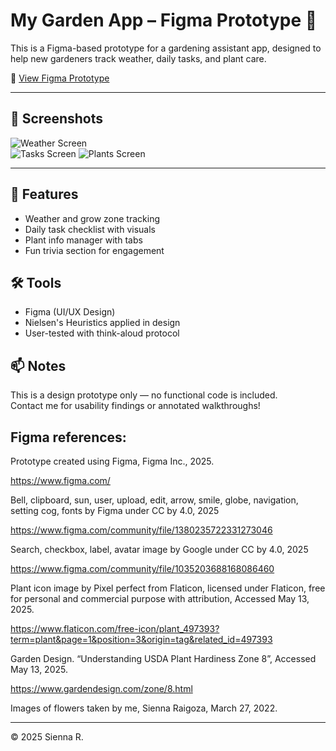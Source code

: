 # My Garden App – Figma Prototype 🌱

This is a Figma-based prototype for a gardening assistant app, designed to help new gardeners track weather, daily tasks, and plant care.

🔗 [View Figma Prototype](https://www.figma.com/proto/R2aIkel86rudRhEIHjvRJc/352-Prototype?node-id=21-204&starting-point-node-id=1%3A3)

---

## 📸 Screenshots

![Weather Screen](./weather.jpg)  
![Tasks Screen](./tasks.jpg)
![Plants Screen](./plants.jpg)

---

## 🧩 Features
- Weather and grow zone tracking
- Daily task checklist with visuals
- Plant info manager with tabs
- Fun trivia section for engagement

## 🛠 Tools
- Figma (UI/UX Design)
- Nielsen's Heuristics applied in design
- User-tested with think-aloud protocol

## 📫 Notes
This is a design prototype only — no functional code is included.  
Contact me for usability findings or annotated walkthroughs!

## Figma references:
Prototype created using Figma, Figma Inc., 2025.

https://www.figma.com/


Bell, clipboard, sun, user, upload, edit, arrow, smile, globe, navigation, setting cog, fonts by Figma under CC by 4.0, 2025

https://www.figma.com/community/file/1380235722331273046


Search, checkbox, label, avatar image by Google under CC by 4.0, 2025

https://www.figma.com/community/file/1035203688168086460

 
Plant icon image by Pixel perfect from Flaticon, licensed under Flaticon, free for personal and commercial purpose with attribution, Accessed May 13, 2025.

https://www.flaticon.com/free-icon/plant_497393?term=plant&page=1&position=3&origin=tag&related_id=497393

 

Garden Design. “Understanding USDA Plant Hardiness Zone 8”, Accessed May 13, 2025.

https://www.gardendesign.com/zone/8.html

 
 Images of flowers taken by me, Sienna Raigoza, March 27, 2022.
 
---

© 2025 Sienna R.
